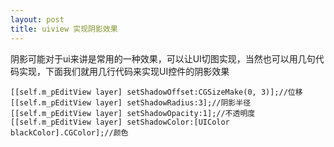 ```yaml
---
layout: post
title: uiview 实现阴影效果
---
```


阴影可能对于ui来讲是常用的一种效果，可以让UI切图实现，当然也可以用几句代码实现，下面我们就用几行代码来实现UI控件的阴影效果

```
[[self.m_pEditView layer] setShadowOffset:CGSizeMake(0, 3)];//位移
[[self.m_pEditView layer] setShadowRadius:3];//阴影半径
[[self.m_pEditView layer] setShadowOpacity:1];//不透明度
[[self.m_pEditView layer] setShadowColor:[UIColor blackColor].CGColor];//颜色
```

